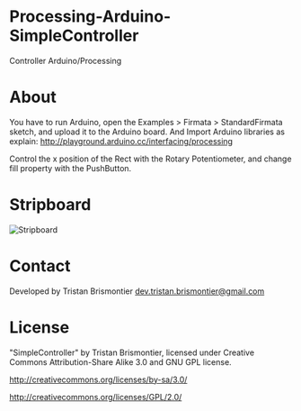 Processing-Arduino-SimpleController
===================================

Controller Arduino/Processing


About
================

You have to run Arduino, open the Examples > Firmata > StandardFirmata sketch, and upload it to the Arduino board.
And Import Arduino libraries as explain: http://playground.arduino.cc/interfacing/processing

Control the x position of the Rect with the Rotary Potentiometer, and change fill property with the PushButton. 

Stripboard
================

![Stripboard](https://raw.github.com/TristanBrismontier/Processing-Arduino-SimpleController/master/AndroidProcessingControler.png)

Contact
=========
Developed by Tristan Brismontier
dev.tristan.brismontier@gmail.com

License
=========
"SimpleController" by Tristan Brismontier, 
licensed under Creative Commons Attribution-Share Alike 3.0 and GNU GPL license.

http://creativecommons.org/licenses/by-sa/3.0/

http://creativecommons.org/licenses/GPL/2.0/
